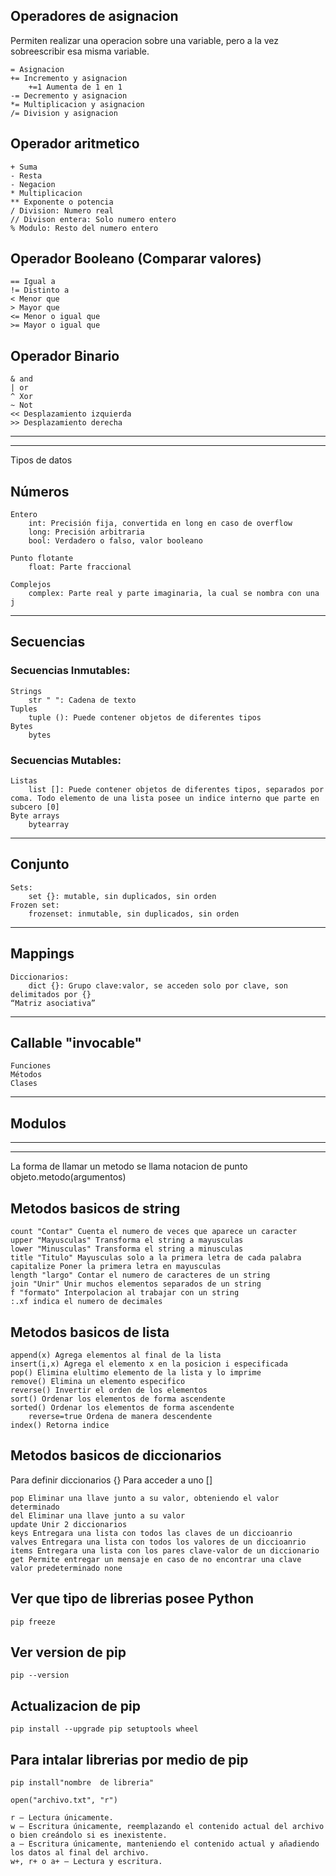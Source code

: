 ## Operadores de asignacion
Permiten realizar una operacion sobre una variable, pero a la vez sobreescribir esa misma variable.

    = Asignacion
    += Incremento y asignacion
    	+=1 Aumenta de 1 en 1
    -= Decremento y asignacion
    *= Multiplicacion y asignacion
    /= Division y asignacion

## Operador aritmetico
    + Suma
    - Resta
    - Negacion
    * Multiplicacion
    ** Exponente o potencia
    / Division: Numero real
    // Divison entera: Solo numero entero
    % Modulo: Resto del numero entero

## Operador Booleano (Comparar valores)
    == Igual a
    != Distinto a
    < Menor que
    > Mayor que
    <= Menor o igual que
    >= Mayor o igual que

## Operador Binario
    & and
    | or
    ^ Xor
    ~ Not
    << Desplazamiento izquierda
    >> Desplazamiento derecha 


-----------------------------------------------------------------------------------------------------------------
-----------------------------------------------------------------------------------------------------------------

Tipos de datos

## Números
	Entero
		int: Precisión fija, convertida en long en caso de overflow
		long: Precisión arbitraria
		bool: Verdadero o falso, valor booleano
	
	Punto flotante
		float: Parte fraccional

	Complejos
		complex: Parte real y parte imaginaria, la cual se nombra con una j
-----------------------------------------------------------------------------------------------------------------
## Secuencias
### Secuencias Inmutables:
	Strings
		str " ": Cadena de texto
	Tuples
		tuple (): Puede contener objetos de diferentes tipos
	Bytes
		bytes
### Secuencias Mutables:
	Listas 
		list []: Puede contener objetos de diferentes tipos, separados por coma. Todo elemento de una lista posee un indice interno que parte en subcero [0]
	Byte arrays
		bytearray
-----------------------------------------------------------------------------------------------------------------
## Conjunto
	Sets:
		set {}: mutable, sin duplicados, sin orden
	Frozen set:
		frozenset: inmutable, sin duplicados, sin orden
-----------------------------------------------------------------------------------------------------------------
## Mappings
	Diccionarios:
		dict {}: Grupo clave:valor, se acceden solo por clave, son delimitados por {}
	“Matriz asociativa”
-----------------------------------------------------------------------------------------------------------------
## Callable "invocable"
	Funciones
	Métodos
	Clases
-----------------------------------------------------------------------------------------------------------------
## Modulos

-----------------------------------------------------------------------------------------------------------------
-----------------------------------------------------------------------------------------------------------------
La forma de llamar un metodo se llama notacion de punto
	objeto.metodo(argumentos)

## Metodos basicos de string

    count "Contar" Cuenta el numero de veces que aparece un caracter
    upper "Mayusculas" Transforma el string a mayusculas
    lower "Minusculas" Transforma el string a minusculas
    title "Titulo" Mayusculas solo a la primera letra de cada palabra
    capitalize Poner la primera letra en mayusculas
    length "largo" Contar el numero de caracteres de un string
    join "Unir" Unir muchos elementos separados de un string
    f "formato" Interpolacion al trabajar con un string
    :.xf indica el numero de decimales

## Metodos basicos de lista

    append(x) Agrega elementos al final de la lista
    insert(i,x) Agrega el elemento x en la posicion i especificada
    pop() Elimina elultimo elemento de la lista y lo imprime
    remove() Elimina un elemento especifico
    reverse() Invertir el orden de los elementos
    sort() Ordenar los elementos de forma ascendente
    sorted() Ordenar los elementos de forma ascendente
    	reverse=true Ordena de manera descendente
    index() Retorna indice

## Metodos basicos de diccionarios
Para definir diccionarios {}
Para acceder a uno []

    pop Eliminar una llave junto a su valor, obteniendo el valor determinado
    del Eliminar una llave junto a su valor
    update Unir 2 diccionarios
    keys Entregara una lista con todos las claves de un diccioanrio
    valves Entregara una lista con todos los valores de un diccioanrio
    items Entregara una lista con los pares clave-valor de un diccionario
    get Permite entregar un mensaje en caso de no encontrar una clave valor predeterminado none

## Ver que tipo de librerias posee Python
    pip freeze
## Ver version de pip
    pip --version
## Actualizacion de pip 
    pip install --upgrade pip setuptools wheel
## Para intalar librerias por medio de pip
    pip install"nombre  de libreria"
  
    open("archivo.txt", "r")
    
    r – Lectura únicamente.
    w – Escritura únicamente, reemplazando el contenido actual del archivo o bien creándolo si es inexistente.
    a – Escritura únicamente, manteniendo el contenido actual y añadiendo los datos al final del archivo.
    w+, r+ o a+ – Lectura y escritura.